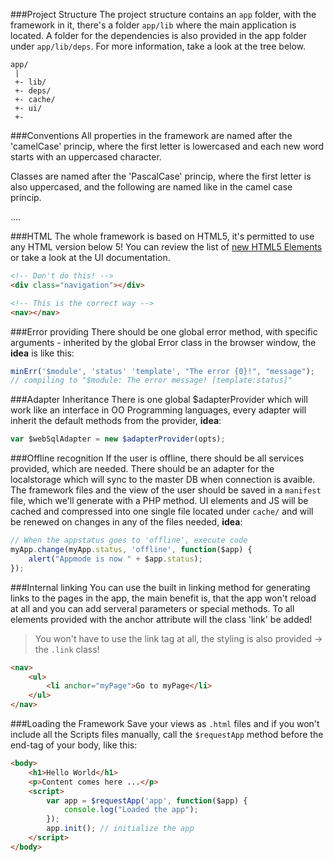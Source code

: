 ###Project Structure
The project structure contains an <code>app</code> folder, with the framework in it, there's a folder <code>app/lib</code> where
the main application is located. A folder for the dependencies is also provided in the app folder under <code>app/lib/deps</code>.
For more information, take a look at the tree below.

```
app/
 |
 +- lib/
 +- deps/
 +- cache/
 +- ui/
 +-
```


###Conventions
All properties in the framework are named after the 'camelCase' princip, where the first letter is lowercased and each new word starts with an uppercased character. 

Classes are named after the 'PascalCase' princip, where the first letter is also uppercased, and the following are named like in the camel case princip.

....

###HTML
The whole framework is based on HTML5, it's permitted to use any HTML version below 5! You can review the list of [new HTML5 Elements](http://www.w3schools.com/html/html5_new_elements.asp) or take a look at the UI documentation.

```html
<!-- Don't do this! -->
<div class="navigation"></div>

<!-- This is the correct way -->
<nav></nav>
```


###Error providing
There should be one global error method, with specific arguments - inherited by the global Error class in the browser window, the **idea** is like this:

```js
minErr('$module', 'status' 'template', "The error {0}!", "message");
// compiling to "$module: The error message! [template:status]"
```


###Adapter Inheritance
There is one global $adapterProvider which will work like an interface in OO Programming languages, every adapter will inherit the default methods from the provider, **idea**:

```js
var $webSqlAdapter = new $adapterProvider(opts);
```


###Offline recognition
If the user is offline, there should be all services provided, which are needed. There should be an adapter for the localstorage which will sync to the master DB when connection is avaible. The framework files and the view of the user should be saved in a <code>manifest</code> file, which we'll generate with a PHP method. UI elements and JS will be cached and compressed into one single file located under <code>cache/</code> and will be renewed on changes in any of the files needed, **idea**:

```js
// When the appstatus goes to 'offline', execute code
myApp.change(myApp.status, 'offline', function($app) {
    alert("Appmode is now " + $app.status);
});
```


###Internal linking
You can use the built in linking method for generating links to the pages in the app, the main benefit is, that the app won't reload at all and you can add serveral parameters or special methods. To all elements provided with the anchor attribute will the class 'link' be added!

> You won't have to use the link tag at all, the styling is also provided ->  the <code>.link</code> class!

```html
<nav>
    <ul>
        <li anchor="myPage">Go to myPage</li>
    </ul>
</nav>
```

###Loading the Framework
Save your views as <code>.html</code> files and if you won't include all the Scripts files manually, call the <code>$requestApp</code> method before the end-tag of your body, like this:

```html
<body>
    <h1>Hello World</h1>
    <p>Content comes here ...</p>
    <script>
        var app = $requestApp('app', function($app) {
            console.log("Loaded the app");
        });
        app.init(); // initialize the app
    </script>
</body>

```
